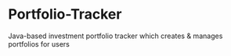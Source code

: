 # Portfolio-Tracker
Java-based investment portfolio tracker which creates &amp; manages portfolios for users
